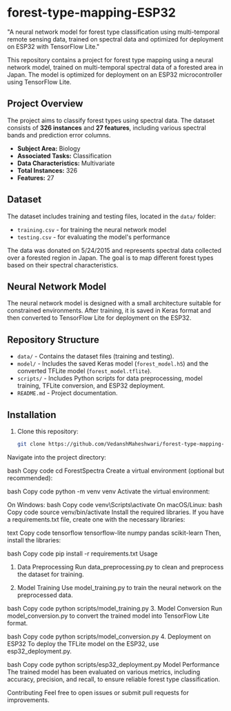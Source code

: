 # forest-type-mapping-ESP32
"A neural network model for forest type classification using multi-temporal remote sensing data, trained on spectral data and optimized for deployment on ESP32 with TensorFlow Lite."

This repository contains a project for forest type mapping using a neural network model, trained on multi-temporal spectral data of a forested area in Japan. The model is optimized for deployment on an ESP32 microcontroller using TensorFlow Lite.

## Project Overview

The project aims to classify forest types using spectral data. The dataset consists of **326 instances** and **27 features**, including various spectral bands and prediction error columns.

- **Subject Area:** Biology
- **Associated Tasks:** Classification
- **Data Characteristics:** Multivariate
- **Total Instances:** 326
- **Features:** 27

## Dataset

The dataset includes training and testing files, located in the `data/` folder:
- `training.csv` - for training the neural network model
- `testing.csv` - for evaluating the model's performance

The data was donated on 5/24/2015 and represents spectral data collected over a forested region in Japan. The goal is to map different forest types based on their spectral characteristics.

## Neural Network Model

The neural network model is designed with a small architecture suitable for constrained environments. After training, it is saved in Keras format and then converted to TensorFlow Lite for deployment on the ESP32.

## Repository Structure

- `data/` - Contains the dataset files (training and testing).
- `model/` - Includes the saved Keras model (`forest_model.h5`) and the converted TFLite model (`forest_model.tflite`).
- `scripts/` - Includes Python scripts for data preprocessing, model training, TFLite conversion, and ESP32 deployment.
- `README.md` - Project documentation.

## Installation

1. Clone this repository:
   ```bash
   git clone https://github.com/VedanshMaheshwari/forest-type-mapping-ESP32.git

Navigate into the project directory:

bash
Copy code
cd ForestSpectra
Create a virtual environment (optional but recommended):

bash
Copy code
python -m venv venv
Activate the virtual environment:

On Windows:
bash
Copy code
venv\Scripts\activate
On macOS/Linux:
bash
Copy code
source venv/bin/activate
Install the required libraries. If you have a requirements.txt file, create one with the necessary libraries:

text
Copy code
tensorflow
tensorflow-lite
numpy
pandas
scikit-learn
Then, install the libraries:

bash
Copy code
pip install -r requirements.txt
Usage
1. Data Preprocessing
Run data_preprocessing.py to clean and preprocess the dataset for training.

2. Model Training
Use model_training.py to train the neural network on the preprocessed data.

bash
Copy code
python scripts/model_training.py
3. Model Conversion
Run model_conversion.py to convert the trained model into TensorFlow Lite format.

bash
Copy code
python scripts/model_conversion.py
4. Deployment on ESP32
To deploy the TFLite model on the ESP32, use esp32_deployment.py.

bash
Copy code
python scripts/esp32_deployment.py
Model Performance
The trained model has been evaluated on various metrics, including accuracy, precision, and recall, to ensure reliable forest type classification.

Contributing
Feel free to open issues or submit pull requests for improvements.

